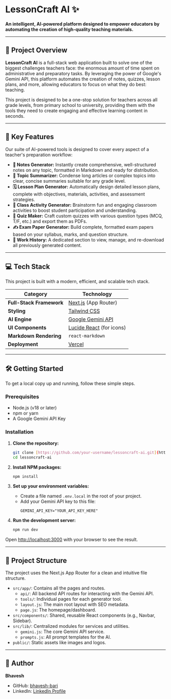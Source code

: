 # LessonCraft AI ✨

**An intelligent, AI-powered platform designed to empower educators by automating the creation of high-quality teaching materials.**

---

## 🚀 Project Overview

**LessonCraft AI** is a full-stack web application built to solve one of the biggest challenges teachers face: the enormous amount of time spent on administrative and preparatory tasks. By leveraging the power of Google's Gemini API, this platform automates the creation of notes, quizzes, lesson plans, and more, allowing educators to focus on what they do best: teaching.

This project is designed to be a one-stop solution for teachers across all grade levels, from primary school to university, providing them with the tools they need to create engaging and effective learning content in seconds.

---

## 🔑 Key Features

Our suite of AI-powered tools is designed to cover every aspect of a teacher's preparation workflow:

* **📝 Notes Generator:** Instantly create comprehensive, well-structured notes on any topic, formatted in Markdown and ready for distribution.
* **🧠 Topic Summarizer:** Condense long articles or complex topics into clear, concise summaries suitable for any grade level.
* **🗓️ Lesson Plan Generator:** Automatically design detailed lesson plans, complete with objectives, materials, activities, and assessment strategies.
* **🤸 Class Activity Generator:** Brainstorm fun and engaging classroom activities to boost student participation and understanding.
* **🤔 Quiz Maker:** Craft custom quizzes with various question types (MCQ, T/F, etc.) and export them as PDFs.
* **✍️ Exam Paper Generator:** Build complete, formatted exam papers based on your syllabus, marks, and question structure.
* **📜 Work History:** A dedicated section to view, manage, and re-download all previously generated content.

---

## 💻 Tech Stack

This project is built with a modern, efficient, and scalable tech stack.

| Category             | Technology                                       |
| -------------------- | ------------------------------------------------ |
| **Full-Stack Framework** | [Next.js](https://nextjs.org/) (App Router)      |
| **Styling** | [Tailwind CSS](https://tailwindcss.com/)           |
| **AI Engine** | [Google Gemini API](https://ai.google.dev/)      |
| **UI Components** | [Lucide React](https://lucide.dev/) (for icons)  |
| **Markdown Rendering** | `react-markdown`                                 |
| **Deployment** | [Vercel](https://vercel.com/)                      |

---

## 🛠️ Getting Started

To get a local copy up and running, follow these simple steps.

### Prerequisites

* Node.js (v18 or later)
* npm or yarn
* A Google Gemini API Key

### Installation

1.  **Clone the repository:**
    ```bash
    git clone [https://github.com/your-username/lessoncraft-ai.git](https://github.com/your-username/lessoncraft-ai.git)
    cd lessoncraft-ai
    ```

2.  **Install NPM packages:**
    ```bash
    npm install
    ```

3.  **Set up your environment variables:**
    * Create a file named `.env.local` in the root of your project.
    * Add your Gemini API key to this file:
        ```plaintext
        GEMINI_API_KEY="YOUR_API_KEY_HERE"
        ```

4.  **Run the development server:**
    ```bash
    npm run dev
    ```

Open [http://localhost:3000](http://localhost:3000) with your browser to see the result.

---

## 📁 Project Structure

The project uses the Next.js App Router for a clean and intuitive file structure.

* `src/app/`: Contains all the pages and routes.
    * `api/`: All backend API routes for interacting with the Gemini API.
    * `tools/`: Individual pages for each generator tool.
    * `layout.js`: The main root layout with SEO metadata.
    * `page.js`: The homepage/dashboard.
* `src/components/`: Shared, reusable React components (e.g., Navbar, Sidebar).
* `src/lib/`: Centralized modules for services and utilities.
    * `gemini.js`: The core Gemini API service.
    * `prompts.js`: All prompt templates for the AI.
* `public/`: Static assets like images and logos.

---


## 👤 Author

**Bhavesh**

* GitHub: [bhavesh-bari](https://github.com/bhavesh-bari)
* LinkedIn: [LinkedIn Profile](https://www.linkedin.com/in/bhavesh-bari/)
